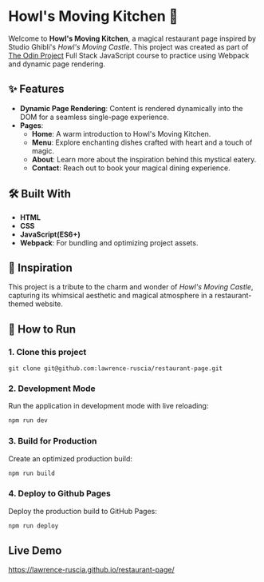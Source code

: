 # Howl's Moving Kitchen 🌟

Welcome to **Howl's Moving Kitchen**, a magical restaurant page inspired by Studio Ghibli's _Howl's Moving Castle_. This project was created as part of [The Odin Project](https://www.theodinproject.com) Full Stack JavaScript course to practice using Webpack and dynamic page rendering.

## ✨ Features

- **Dynamic Page Rendering**: Content is rendered dynamically into the DOM for a seamless single-page experience.
- **Pages**:
  - **Home**: A warm introduction to Howl's Moving Kitchen.
  - **Menu**: Explore enchanting dishes crafted with heart and a touch of magic.
  - **About**: Learn more about the inspiration behind this mystical eatery.
  - **Contact**: Reach out to book your magical dining experience.

## 🛠️ Built With

- **HTML**
- **CSS**
- **JavaScript(ES6+)**
- **Webpack**: For bundling and optimizing project assets.

## 🌟 Inspiration

This project is a tribute to the charm and wonder of _Howl's Moving Castle_, capturing its whimsical aesthetic and magical atmosphere in a restaurant-themed website.

## 🚀 How to Run

### **1. Clone this project**

`git clone git@github.com:lawrence-ruscia/restaurant-page.git`

### **2. Development Mode**

Run the application in development mode with live reloading:

```bash
npm run dev
```

### **3. Build for Production**

Create an optimized production build:

```bash
npm run build
```

### **4. Deploy to Github Pages**

Deploy the production build to GitHub Pages:

```bash
npm run deploy
```

## Live Demo

https://lawrence-ruscia.github.io/restaurant-page/
